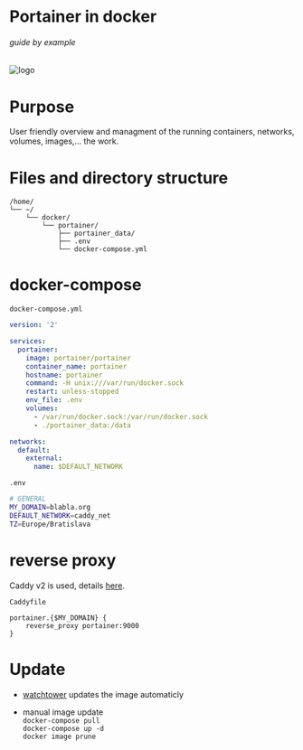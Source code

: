 # Portainer in docker

###### guide by example

![logo](https://i.imgur.com/QxnuB1g.png)

# Purpose

User friendly overview and managment of the running containers,
networks, volumes, images,... the work.

# Files and directory structure

```
/home/
└── ~/
    └── docker/
        └── portainer/
            ├── portainer_data/
            ├── .env
            └── docker-compose.yml
```

# docker-compose

`docker-compose.yml`
```yml
version: '2'

services:
  portainer:
    image: portainer/portainer
    container_name: portainer
    hostname: portainer
    command: -H unix:///var/run/docker.sock
    restart: unless-stopped
    env_file: .env
    volumes:
      - /var/run/docker.sock:/var/run/docker.sock
      - ./portainer_data:/data

networks:
  default:
    external:
      name: $DEFAULT_NETWORK
```

`.env`
```bash
# GENERAL
MY_DOMAIN=blabla.org
DEFAULT_NETWORK=caddy_net
TZ=Europe/Bratislava
```

# reverse proxy

Caddy v2 is used, details
[here](https://github.com/DoTheEvo/selfhosted-apps-docker/tree/master/caddy_v2).</br>

`Caddyfile`
```
portainer.{$MY_DOMAIN} {
    reverse_proxy portainer:9000
}
```

# Update

  * [watchtower](https://github.com/DoTheEvo/selfhosted-apps-docker/tree/master/watchtower) updates the image automaticly

  * manual image update</br>
    `docker-compose pull`</br>
    `docker-compose up -d`</br>
    `docker image prune`

